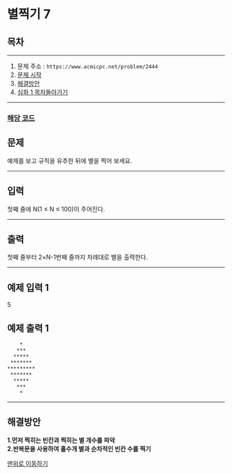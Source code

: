 # 별찍기 7

## 목차
___
1. 문제 주소 : `https://www.acmicpc.net/problem/2444`
2. [문제 시작](#문제)
3. [해결방안](#해결방안)
4. [심화 1 목차돌아가기](../README.md)
___

### [해당 코드](./별찍기7.java)

## 문제
예제를 보고 규칙을 유추한 뒤에 별을 찍어 보세요.
___
## 입력

첫째 줄에 N(1 ≤ N ≤ 100)이 주어진다.
___
## 출력

첫째 줄부터 2×N-1번째 줄까지 차례대로 별을 출력한다.
___

## 예제 입력 1

5

## 예제 출력 1

```
    *
   ***
  *****
 *******
*********
 *******
  *****
   ***
    *
```
---

## 해결방안
**1.먼저 찍히는 빈칸과 찍히는 별 개수를 파악** <br>
**2.반복문을 사용하여 홀수개 별과 순차적인 빈칸 수를 찍기** <br>

[맨위로 이동하기](#별찍기-7)
